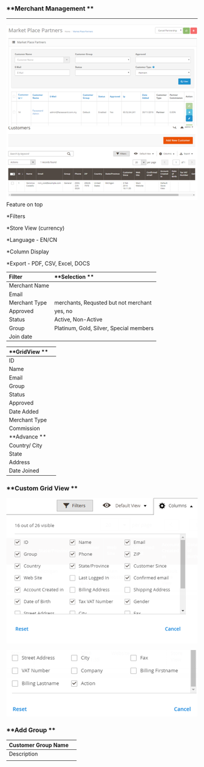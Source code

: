 ### **Merchant Management **

---

![](/assets/MerchantManagement.png)![](/assets/CustomerManagement2.png)Feature on top

\*Filters

\*Store View \(currency\)

\*Language -  EN/CN

\*Column Display

\*Export - PDF, CSV, Excel, DOCS

| **Filter** | **Selection ** |
| :--- | :--- |
| Merchant Name |  |
| Email |  |
| Merchant Type | merchants, Requsted but not merchant |
| Approved | yes, no |
| Status | Active, Non-Active |
| Group | Platinum, Gold, Silver, Special members |
| Join date  |  |

| **GridView ** |  |
| :--- | :--- |
| ID |  |
| Name |  |
| Email |  |
| Group |  |
| Status |  |
| Approved |  |
| Date Added |  |
| Merchant Type |  |
| Commission |  |
| **Advance ** |  |
| Country/ City |  |
| State |  |
| Address |  |
| Date Joined |  |

### **Custom Grid View **

![](/assets/Custom.png)

![](/assets/Custom2.png)

### **Add Group **

| Customer Group Name |  |
| :--- | :--- |
| Description |  |
|  |  |



